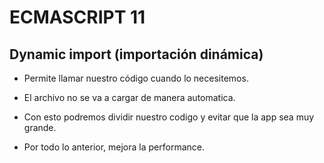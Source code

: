 # ECMASCRIPT 11

## Dynamic import (importación dinámica)

- Permite llamar nuestro código cuando lo necesitemos.

- El archivo no se va a cargar de manera automatica.

- Con esto podremos dividir nuestro codigo y evitar que la app sea muy grande.

- Por todo lo anterior, mejora la performance.